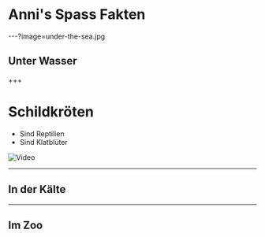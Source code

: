 # Anni's Spass Fakten

---?image=under-the-sea.jpg
## Unter Wasser

+++
# Schildkröten

- Sind Reptilien
- Sind Klatblüter

![Video](https://www.youtube.com/embed/5SDgq_t8zJ0)

---

## In der Kälte

---

## Im Zoo

